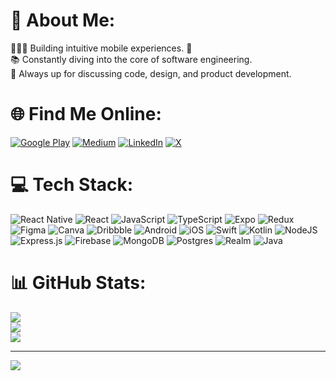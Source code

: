 # 💫 About Me:

👨🏻‍💻 Building intuitive mobile experiences. 📱<br>📚 Constantly diving into the core of software engineering.<br>💬 Always up for discussing code, design, and product development.

# 🌐 Find Me Online:

[![Google Play](https://img.shields.io/badge/Google_Play-76A143?logo=google-play&logoColor=white&style=flat-square)](https://play.google.com/store/apps/dev?id=5442613636313083954)
[![Medium](https://img.shields.io/badge/Medium-12100E?logo=medium&logoColor=white)](https://medium.com/@stee1ix) 
[![LinkedIn](https://img.shields.io/badge/LinkedIn-%230077B5.svg?logo=linkedin&logoColor=white)](https://linkedin.com/in/riturajranjan) 
[![X](https://img.shields.io/badge/X-black.svg?logo=X&logoColor=white)](https://x.com/imriturajranjan) 

# 💻 Tech Stack:

![React Native](https://img.shields.io/badge/react_native-%2320232a.svg?style=for-the-badge&logo=react&logoColor=%2361DAFB) ![React](https://img.shields.io/badge/react-%2320232a.svg?style=for-the-badge&logo=react&logoColor=%2361DAFB) ![JavaScript](https://img.shields.io/badge/javascript-%23323330.svg?style=for-the-badge&logo=javascript&logoColor=%23F7DF1E) ![TypeScript](https://img.shields.io/badge/typescript-%23007ACC.svg?style=for-the-badge&logo=typescript&logoColor=white) ![Expo](https://img.shields.io/badge/expo-1C1E24?style=for-the-badge&logo=expo&logoColor=#D04A37) ![Redux](https://img.shields.io/badge/redux-%23593d88.svg?style=for-the-badge&logo=redux&logoColor=white) ![Figma](https://img.shields.io/badge/figma-%23F24E1E.svg?style=for-the-badge&logo=figma&logoColor=white) ![Canva](https://img.shields.io/badge/Canva-%2300C4CC.svg?style=for-the-badge&logo=Canva&logoColor=white) ![Dribbble](https://img.shields.io/badge/Dribbble-EA4C89?style=for-the-badge&logo=dribbble&logoColor=white) ![Android](https://img.shields.io/badge/android-%2320232a.svg?style=for-the-badge&logo=android&logoColor=a4c639) ![iOS](https://img.shields.io/badge/iOS-%2320232a.svg?style=for-the-badge&logo=apple&logoColor=white) ![Swift](https://img.shields.io/badge/swift-F54A2A?style=for-the-badge&logo=swift&logoColor=white) ![Kotlin](https://img.shields.io/badge/kotlin-%237F52FF.svg?style=for-the-badge&logo=kotlin&logoColor=white) ![NodeJS](https://img.shields.io/badge/node.js-6DA55F?style=for-the-badge&logo=node.js&logoColor=white) ![Express.js](https://img.shields.io/badge/express.js-%23404d59.svg?style=for-the-badge&logo=express&logoColor=%2361DAFB) ![Firebase](https://img.shields.io/badge/firebase-a08021?style=for-the-badge&logo=firebase&logoColor=ffcd34) ![MongoDB](https://img.shields.io/badge/MongoDB-%234ea94b.svg?style=for-the-badge&logo=mongodb&logoColor=white) ![Postgres](https://img.shields.io/badge/postgres-%23316192.svg?style=for-the-badge&logo=postgresql&logoColor=white) ![Realm](https://img.shields.io/badge/Realm-39477F?style=for-the-badge&logo=realm&logoColor=white) ![Java](https://img.shields.io/badge/java-%23ED8B00.svg?style=for-the-badge&logo=openjdk&logoColor=white)

# 📊 GitHub Stats:

![](https://github-readme-stats.vercel.app/api?username=stee1ix&theme=dark&hide_border=false&include_all_commits=true&count_private=true)<br/>
![](https://github-readme-streak-stats.herokuapp.com/?user=stee1ix&theme=dark&hide_border=false)<br/>
![](https://github-readme-stats.vercel.app/api/top-langs/?username=stee1ix&theme=dark&hide_border=false&include_all_commits=true&count_private=true&layout=compact)

---

[![](https://visitcount.itsvg.in/api?id=stee1ix&icon=0&color=0)](https://visitcount.itsvg.in)

